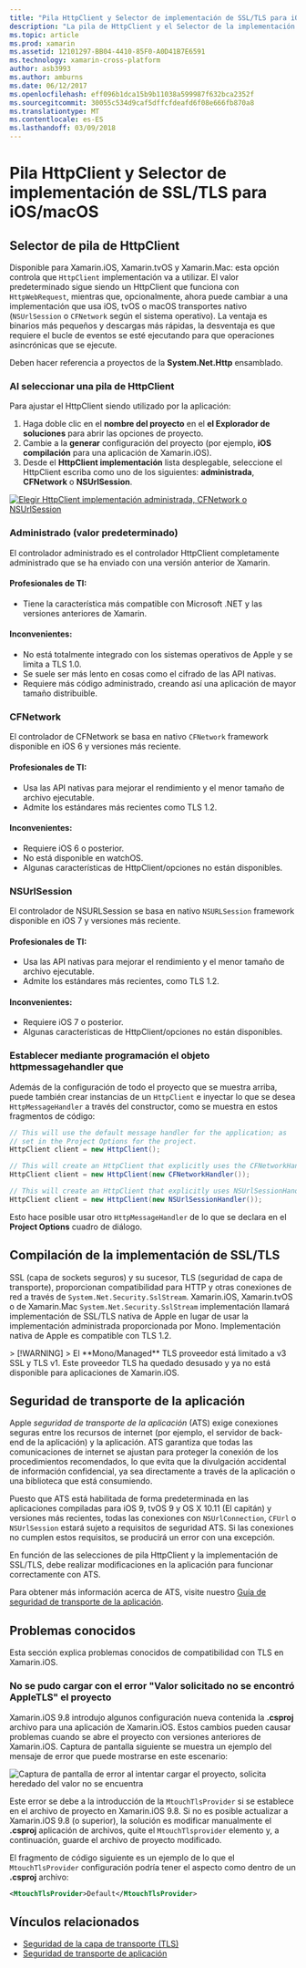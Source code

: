 ```yaml
---
title: "Pila HttpClient y Selector de implementación de SSL/TLS para iOS/macOS"
description: "La pila de HttpClient y el Selector de la implementación de SSL/TLS determina la implementación HttpClient y SSL/TLS que va a utilizar la aplicación de iOS, tvOS o macOS de Xamarin."
ms.topic: article
ms.prod: xamarin
ms.assetid: 12101297-BB04-4410-85F0-A0D41B7E6591
ms.technology: xamarin-cross-platform
author: asb3993
ms.author: amburns
ms.date: 06/12/2017
ms.openlocfilehash: eff096b1dca15b9b11038a599987f632bca2352f
ms.sourcegitcommit: 30055c534d9caf5dffcfdeafd6f08e666fb870a8
ms.translationtype: MT
ms.contentlocale: es-ES
ms.lasthandoff: 03/09/2018
---
```

# <a name="httpclient-stack-and-ssltls-implementation-selector-for-iosmacos"></a>Pila HttpClient y Selector de implementación de SSL/TLS para iOS/macOS

## <a name="httpclient-stack-selector"></a>Selector de pila de HttpClient

Disponible para Xamarin.iOS, Xamarin.tvOS y Xamarin.Mac: esta opción controla que `HttpClient` implementación va a utilizar. El valor predeterminado sigue siendo un HttpClient que funciona con `HttpWebRequest`, mientras que, opcionalmente, ahora puede cambiar a una implementación que usa iOS, tvOS o macOS transportes nativo (`NSUrlSession` o `CFNetwork` según el sistema operativo). La ventaja es binarios más pequeños y descargas más rápidas, la desventaja es que requiere el bucle de eventos se esté ejecutando para que operaciones asincrónicas que se ejecute.

Deben hacer referencia a proyectos de la **System.Net.Http** ensamblado.

<a name="Selecting-a-HttpClient-Stack" />

### <a name="selecting-a-httpclient-stack"></a>Al seleccionar una pila de HttpClient

Para ajustar el HttpClient siendo utilizado por la aplicación:

1. Haga doble clic en el **nombre del proyecto** en el **el Explorador de soluciones** para abrir las opciones de proyecto.
2. Cambie a la **generar** configuración del proyecto (por ejemplo, **iOS compilación** para una aplicación de Xamarin.iOS).
3. Desde el **HttpClient implementación** lista desplegable, seleccione el HttpClient escriba como uno de los siguientes: **administrada**, **CFNetwork** o **NSUrlSession**.

[![Elegir HttpClient implementación administrada, CFNetwork o NSUrlSession](http-stack-images/http-xs-sml.png)](http-stack-images/http-xs.png#lightbox)

<a name="Managed" />

### <a name="managed-default"></a>Administrado (valor predeterminado)

El controlador administrado es el controlador HttpClient completamente administrado que se ha enviado con una versión anterior de Xamarin.

#### <a name="pros"></a>Profesionales de TI:

 - Tiene la característica más compatible con Microsoft .NET y las versiones anteriores de Xamarin.

#### <a name="cons"></a>Inconvenientes:

 - No está totalmente integrado con los sistemas operativos de Apple y se limita a TLS 1.0.
 - Se suele ser más lento en cosas como el cifrado de las API nativas.
 - Requiere más código administrado, creando así una aplicación de mayor tamaño distribuible.

<a name="CFNetwork" />

### <a name="cfnetwork"></a>CFNetwork

El controlador de CFNetwork se basa en nativo `CFNetwork` framework disponible en iOS 6 y versiones más reciente.

#### <a name="pros"></a>Profesionales de TI:

 - Usa las API nativas para mejorar el rendimiento y el menor tamaño de archivo ejecutable.
 - Admite los estándares más recientes como TLS 1.2.

#### <a name="cons"></a>Inconvenientes:

 - Requiere iOS 6 o posterior.
 - No está disponible en watchOS.
 - Algunas características de HttpClient/opciones no están disponibles.

<a name="NSUrlSession" />

### <a name="nsurlsession"></a>NSUrlSession

El controlador de NSURLSession se basa en nativo `NSURLSession` framework disponible en iOS 7 y versiones más reciente.

#### <a name="pros"></a>Profesionales de TI:

 - Usa las API nativas para mejorar el rendimiento y el menor tamaño de archivo ejecutable.
 - Admite los estándares más recientes, como TLS 1.2.

#### <a name="cons"></a>Inconvenientes:

 - Requiere iOS 7 o posterior.
 - Algunas características de HttpClient/opciones no están disponibles.

### <a name="programmatically-setting-the-httpmessagehandler"></a>Establecer mediante programación el objeto httpmessagehandler que

Además de la configuración de todo el proyecto que se muestra arriba, puede también crear instancias de un `HttpClient` e inyectar lo que se desea `HttpMessageHandler` a través del constructor, como se muestra en estos fragmentos de código:

```csharp
// This will use the default message handler for the application; as
// set in the Project Options for the project.
HttpClient client = new HttpClient();

// This will create an HttpClient that explicitly uses the CFNetworkHandler
HttpClient client = new HttpClient(new CFNetworkHandler());

// This will create an HttpClient that explicitly uses NSUrlSessionHandler
HttpClient client = new HttpClient(new NSUrlSessionHandler());
```

Esto hace posible usar otro `HttpMessageHandler` de lo que se declara en el **Project Options** cuadro de diálogo.

<a name="New-SSL-TLS-implementation-build-option" />
<a name="Selecting-a-SSL-TLS-implementation" />
<a name="Apple-TLS" />

## <a name="ssltls-implementation-build"></a>Compilación de la implementación de SSL/TLS

SSL (capa de sockets seguros) y su sucesor, TLS (seguridad de capa de transporte), proporcionan compatibilidad para HTTP y otras conexiones de red a través de `System.Net.Security.SslStream`. Xamarin.iOS, Xamarin.tvOS o de Xamarin.Mac `System.Net.Security.SslStream` implementación llamará implementación de SSL/TLS nativa de Apple en lugar de usar la implementación administrada proporcionada por Mono. Implementación nativa de Apple es compatible con TLS 1.2.

<a name="Mono" />
> [!WARNING]
> El **Mono/Managed** TLS proveedor está limitado a v3 SSL y TLS v1. Este proveedor TLS ha quedado desusado y ya no está disponible para aplicaciones de Xamarin.iOS. 

<a name="App-Transport-Security" />

## <a name="app-transport-security"></a>Seguridad de transporte de la aplicación

Apple _seguridad de transporte de la aplicación_ (ATS) exige conexiones seguras entre los recursos de internet (por ejemplo, el servidor de back-end de la aplicación) y la aplicación. ATS garantiza que todas las comunicaciones de internet se ajustan para proteger la conexión de los procedimientos recomendados, lo que evita que la divulgación accidental de información confidencial, ya sea directamente a través de la aplicación o una biblioteca que está consumiendo.

Puesto que ATS está habilitada de forma predeterminada en las aplicaciones compiladas para iOS 9, tvOS 9 y OS X 10.11 (El capitán) y versiones más recientes, todas las conexiones con `NSUrlConnection`, `CFUrl` o `NSUrlSession` estará sujeto a requisitos de seguridad ATS. Si las conexiones no cumplen estos requisitos, se producirá un error con una excepción.

En función de las selecciones de pila HttpClient y la implementación de SSL/TLS, debe realizar modificaciones en la aplicación para funcionar correctamente con ATS.

Para obtener más información acerca de ATS, visite nuestro [Guía de seguridad de transporte de la aplicación](~/ios/app-fundamentals/ats.md).

## <a name="known-issues"></a>Problemas conocidos

Esta sección explica problemas conocidos de compatibilidad con TLS en Xamarin.iOS.

### <a name="project-failed-to-load-with-error-requested-value-appletls-wasnt-found"></a>No se pudo cargar con el error "Valor solicitado no se encontró AppleTLS" el proyecto

Xamarin.iOS 9.8 introdujo algunos configuración nueva contenida la **.csproj** archivo para una aplicación de Xamarin.iOS. Estos cambios pueden causar problemas cuando se abre el proyecto con versiones anteriores de Xamarin.iOS. Captura de pantalla siguiente se muestra un ejemplo del mensaje de error que puede mostrarse en este escenario:

![Captura de pantalla de error al intentar cargar el proyecto, solicita heredado del valor no se encuentra](http-stack-images/tlserror-xs.png)

Este error se debe a la introducción de la `MtouchTlsProvider` si se establece en el archivo de proyecto en Xamarin.iOS 9.8. Si no es posible actualizar a Xamarin.iOS 9.8 (o superior), la solución es modificar manualmente el **.csproj** aplicación de archivos, quite el `MtouchTlsprovider` elemento y, a continuación, guarde el archivo de proyecto modificado.

El fragmento de código siguiente es un ejemplo de lo que el `MtouchTlsProvider` configuración podría tener el aspecto como dentro de un **.csproj** archivo:

```xml
<MtouchTlsProvider>Default</MtouchTlsProvider>
```

## <a name="related-links"></a>Vínculos relacionados

- [Seguridad de la capa de transporte (TLS)](~/cross-platform/app-fundamentals/transport-layer-security.md)
- [Seguridad de transporte de aplicación](~/ios/app-fundamentals/ats.md)
